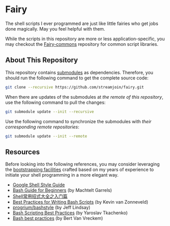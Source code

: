 # Fairy #

The shell scripts I ever programmed are just like little fairies who get jobs done magically. May you feel helpful with them. 

While the scripts in this repository are more or less application-specific, you may checkout the [Fairy-commons](https://github.com/streamjoin/fairy-commons) repository for common script libraries. 

## About This Repository

This repository contains [submodules](modules) as dependencies. Therefore, you should run the following command to get the complete source code: 


```sh
git clone --recursive https://github.com/streamjoin/fairy.git
```

When there are updates of the submodules at *the remote of this repository*, use the following command to pull the changes:  

```sh
git submodule update --init --recursive
```

Use the following command to synchronize the submodules with *their corresponding remote repositories*: 

```sh
git submodule update --init --remote
```


## Resources

Before looking into the following references, you may consider leveraging the [bootstrapping facilities](https://github.com/streamjoin/fairy-commons/blob/master/bin/README.md) crafted based on my years of experience to initiate your shell programming in a more elegant way. 

- [Google Shell Style Guide](https://google.github.io/styleguide/shell.xml)
- [Bash Guide for Beginners](https://www.tldp.org/LDP/Bash-Beginners-Guide/html/index.html) (by Machtelt Garrels)
- [Shell常用招式大全之入门篇](https://segmentfault.com/a/1190000002924882)
- [Best Practices for Writing Bash Scripts](https://kvz.io/blog/2013/11/21/bash-best-practices/) (by Kevin van Zonneveld)
- [progrium/bashstyle](https://github.com/progrium/bashstyle) (by Jeff Lindsay)
- [Bash Scripting Best Practices](https://sap1ens.com/blog/2017/07/01/bash-scripting-best-practices/) (by Yaroslav Tkachenko)
- [Bash best practices](https://bertvv.github.io/cheat-sheets/Bash.html) (by Bert Van Vreckem)
